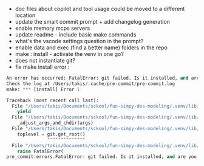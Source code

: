 - doc files about copilot and tool usage could be moved to a different location
- update the smart commit prompt + add changelog generation
- enable memory mcps servers
- update readme - include basic make commands
- what's the vscode settings question in the prompt?
- enable data and exec (find a better name) folders in the repo
- make : install - activate the venv in one go?
- does not instantiate git?
- fix make install error :

```python
An error has occurred: FatalError: git failed. Is it installed, and are you in a Git repository directory?
Check the log at /Users/takis/.cache/pre-commit/pre-commit.log
make: *** [install] Error 1
```

```python
Traceback (most recent call last):
  File "/Users/takis/Documents/sckool/fun-simpy-des-modeling/.venv/lib/python3.11/site-packages/pre_commit/error_handler.py", line 73, in error_handler
    yield
  File "/Users/takis/Documents/sckool/fun-simpy-des-modeling/.venv/lib/python3.11/site-packages/pre_commit/main.py", line 373, in main
    _adjust_args_and_chdir(args)
  File "/Users/takis/Documents/sckool/fun-simpy-des-modeling/.venv/lib/python3.11/site-packages/pre_commit/main.py", line 183, in _adjust_args_and_chdir
    toplevel = git.get_root()
               ^^^^^^^^^^^^^^
  File "/Users/takis/Documents/sckool/fun-simpy-des-modeling/.venv/lib/python3.11/site-packages/pre_commit/git.py", line 64, in get_root
    raise FatalError(
pre_commit.errors.FatalError: git failed. Is it installed, and are you in a Git repository directory?
```
